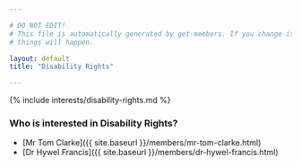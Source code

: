 ```yaml
---

# DO NOT EDIT!
# This file is automatically generated by get-members. If you change it, bad
# things will happen.

layout: default
title: "Disability Rights"

---
```


{% include interests/disability-rights.md %}

### Who is interested in Disability Rights?


* [Mr Tom Clarke]({{ site.baseurl }}/members/mr-tom-clarke.html)
* [Dr Hywel Francis]({{ site.baseurl }}/members/dr-hywel-francis.html)
